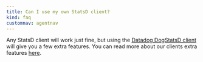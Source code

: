 ```yaml
---
title: Can I use my own StatsD client?
kind: faq
customnav: agentnav
---
```


Any StatsD client will work just fine, but using the [Datadog DogStatsD client](/developers/dogstatsd) will give you a few extra features. You can read more about our clients extra features [here](/developers/dogstatsd/).